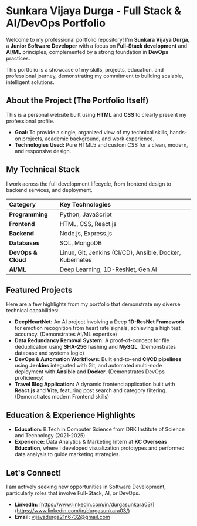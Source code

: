 #  Sunkara Vijaya Durga - Full Stack & AI/DevOps Portfolio

Welcome to my professional portfolio repository! I'm **Sunkara Vijaya Durga**, a **Junior Software Developer** with a focus on **Full-Stack development** and **AI/ML** principles, complemented by a strong foundation in **DevOps** practices.

This portfolio is a showcase of my skills, projects, education, and professional journey, demonstrating my commitment to building scalable, intelligent solutions.

##  About the Project (The Portfolio Itself)

This is a personal website built using **HTML** and **CSS** to clearly present my professional profile.

* **Goal:** To provide a single, organized view of my technical skills, hands-on projects, academic background, and work experience.
* **Technologies Used:** Pure HTML5 and custom CSS for a clean, modern, and responsive design.

##  My Technical Stack

I work across the full development lifecycle, from frontend design to backend services, and deployment.

| Category | Key Technologies |
| :--- | :--- |
| **Programming** | Python, JavaScript |
| **Frontend** | HTML, CSS, React.js |
| **Backend** | Node.js, Express.js |
| **Databases** | SQL, MongoDB |
| **DevOps & Cloud** | Linux, Git, Jenkins (CI/CD), Ansible, Docker, Kubernetes |
| **AI/ML** | Deep Learning, 1D-ResNet, Gen AI |

##  Featured Projects

Here are a few highlights from my portfolio that demonstrate my diverse technical capabilities:

* **DeepHeartNet:** An AI project involving a Deep **1D-ResNet Framework** for emotion recognition from heart rate signals, achieving a high test accuracy. (Demonstrates AI/ML expertise)
* **Data Redundancy Removal System:** A proof-of-concept for file deduplication using **SHA-256** hashing and **MySQL**. (Demonstrates database and systems logic)
* **DevOps & Automation Workflows:** Built end-to-end **CI/CD pipelines** using **Jenkins** integrated with Git, and automated multi-node deployment with **Ansible** and **Docker**. (Demonstrates DevOps proficiency)
* **Travel Blog Application:** A dynamic frontend application built with **React.js** and **Vite**, featuring post search and category filtering. (Demonstrates modern Frontend skills)

##  Education & Experience Highlights

* **Education:** B.Tech in Computer Science from DRK Institute of Science and Technology (2021-2025).
* **Experience:** Data Analytics & Marketing Intern at **KC Overseas Education**, where I developed visualization prototypes and performed data analysis to guide marketing strategies.

##  Let's Connect!

I am actively seeking new opportunities in Software Development, particularly roles that involve Full-Stack, AI, or DevOps.

* **LinkedIn:** [https://www.linkedin.com/in/durgasunkara03/](https://www.linkedin.com/in/durgasunkara03/)
* **Email:** vijayadurga21n6732@gmail.com
